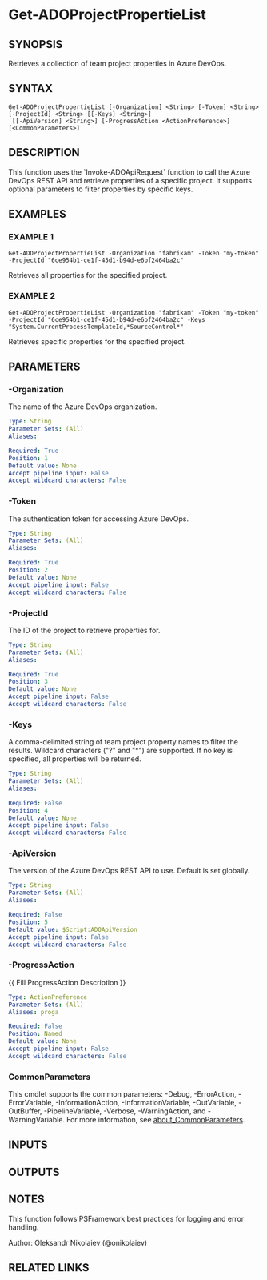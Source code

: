 ﻿---
external help file: ado.core-help.xml
Module Name: ado.core
online version:
schema: 2.0.0
---

# Get-ADOProjectPropertieList

## SYNOPSIS
Retrieves a collection of team project properties in Azure DevOps.

## SYNTAX

```
Get-ADOProjectPropertieList [-Organization] <String> [-Token] <String> [-ProjectId] <String> [[-Keys] <String>]
 [[-ApiVersion] <String>] [-ProgressAction <ActionPreference>] [<CommonParameters>]
```

## DESCRIPTION
This function uses the \`Invoke-ADOApiRequest\` function to call the Azure DevOps REST API and retrieve properties of a specific project.
It supports optional parameters to filter properties by specific keys.

## EXAMPLES

### EXAMPLE 1
```
Get-ADOProjectPropertieList -Organization "fabrikam" -Token "my-token" -ProjectId "6ce954b1-ce1f-45d1-b94d-e6bf2464ba2c"
```

Retrieves all properties for the specified project.

### EXAMPLE 2
```
Get-ADOProjectPropertieList -Organization "fabrikam" -Token "my-token" -ProjectId "6ce954b1-ce1f-45d1-b94d-e6bf2464ba2c" -Keys "System.CurrentProcessTemplateId,*SourceControl*"
```

Retrieves specific properties for the specified project.

## PARAMETERS

### -Organization
The name of the Azure DevOps organization.

```yaml
Type: String
Parameter Sets: (All)
Aliases:

Required: True
Position: 1
Default value: None
Accept pipeline input: False
Accept wildcard characters: False
```

### -Token
The authentication token for accessing Azure DevOps.

```yaml
Type: String
Parameter Sets: (All)
Aliases:

Required: True
Position: 2
Default value: None
Accept pipeline input: False
Accept wildcard characters: False
```

### -ProjectId
The ID of the project to retrieve properties for.

```yaml
Type: String
Parameter Sets: (All)
Aliases:

Required: True
Position: 3
Default value: None
Accept pipeline input: False
Accept wildcard characters: False
```

### -Keys
A comma-delimited string of team project property names to filter the results.
Wildcard characters ("?" and "*") are supported.
If no key is specified, all properties will be returned.

```yaml
Type: String
Parameter Sets: (All)
Aliases:

Required: False
Position: 4
Default value: None
Accept pipeline input: False
Accept wildcard characters: False
```

### -ApiVersion
The version of the Azure DevOps REST API to use.
Default is set globally.

```yaml
Type: String
Parameter Sets: (All)
Aliases:

Required: False
Position: 5
Default value: $Script:ADOApiVersion
Accept pipeline input: False
Accept wildcard characters: False
```

### -ProgressAction
{{ Fill ProgressAction Description }}

```yaml
Type: ActionPreference
Parameter Sets: (All)
Aliases: proga

Required: False
Position: Named
Default value: None
Accept pipeline input: False
Accept wildcard characters: False
```

### CommonParameters
This cmdlet supports the common parameters: -Debug, -ErrorAction, -ErrorVariable, -InformationAction, -InformationVariable, -OutVariable, -OutBuffer, -PipelineVariable, -Verbose, -WarningAction, and -WarningVariable. For more information, see [about_CommonParameters](http://go.microsoft.com/fwlink/?LinkID=113216).

## INPUTS

## OUTPUTS

## NOTES
This function follows PSFramework best practices for logging and error handling.

Author: Oleksandr Nikolaiev (@onikolaiev)

## RELATED LINKS
